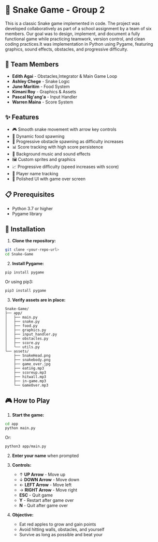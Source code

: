 # 🐍 Snake Game - Group 2
This is a classic Snake game implemented in code. The project was developed collaboratively as part of a school assignment by a team of six members. Our goal was to design, implement, and document a fully functional game while practicing teamwork, version control, and clean coding practices.It was implementation in Python using Pygame, featuring graphics, sound effects, obstacles, and progressive difficulty.

## 👥 Team Members

- **Edith Agai** - Obstacles,Integrator & Main Game Loop
- **Ashley Chege** - Snake Logic
- **June Maritim** - Food System
- **Kimani Roy** - Graphics & Assets
- **Pascal Ng'ang'a** - Input Handler
- **Warren Maina** - Score System

## ✨ Features

- 🎮 Smooth snake movement with arrow key controls
- 🍎 Dynamic food spawning
- 🧱 Progressive obstacle spawning as difficulty increases
- 📊 Score tracking with high score persistence
- 🎵 Background music and sound effects
- 🖼️ Custom sprites and graphics
- 📈 Progressive difficulty (speed increases with score)
- 👤 Player name tracking
- 🎨 Polished UI with game over screen

## 📋 Prerequisites

- Python 3.7 or higher
- Pygame library

## 🚀 Installation

1. **Clone the repository:**
```bash
git clone <your-repo-url>
cd Snake-Game
```

2. **Install Pygame:**
```bash
pip install pygame
```

Or using pip3:
```bash
pip3 install pygame
```

3. **Verify assets are in place:**
```
Snake-Game/
├── app/
│   ├── main.py
│   ├── snake.py
│   ├── food.py
│   ├── graphics.py
│   ├── input_handler.py
│   ├── obstacles.py
│   ├── score.py
│   └── utils.py
└── assets/
    ├── SnakeHead.png
    ├── snakebody.png
    ├── game_over.jpg
    ├── eating.mp3
    ├── scoreup.mp3
    ├── hitwall.mp3
    ├── in-game.mp3
    └── GameOver.mp3
```

## 🎮 How to Play

1. **Start the game:**
```bash
cd app
python main.py
```

Or:
```bash
python3 app/main.py
```

2. **Enter your name** when prompted

3. **Controls:**
   - ↑ **UP Arrow** - Move up
   - ↓ **DOWN Arrow** - Move down
   - ← **LEFT Arrow** - Move left
   - → **RIGHT Arrow** - Move right
   - **ESC** - Quit game
   - **Y** - Restart after game over
   - **N** - Quit after game over

4. **Objective:**
   - Eat red apples to grow and gain points
   - Avoid hitting walls, obstacles, and yourself
   - Survive as long as possible and beat your